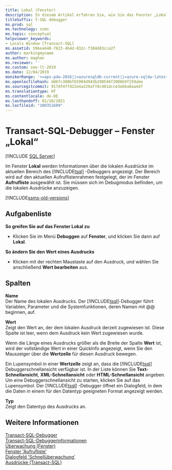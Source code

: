 ```yaml
---
title: Lokal (Fenster)
description: In diesem Artikel erfahren Sie, wie Sie das Fenster „Lokal“ des Transact-SQL-Debuggers verwenden, um Ausdrücke aus dem aktuellen Aufrufstapelrahmen anzuzeigen und zu bearbeiten.
titleSuffix: T-SQL debugger
ms.prod: sql
ms.technology: ssms
ms.topic: conceptual
helpviewer_keywords:
- Locals Window [Transact-SQL]
ms.assetid: 59bea640-7823-4b4d-832c-f384d83cca2f
author: markingmyname
ms.author: maghan
ms.reviewer: ''
ms.custom: seo-lt-2019
ms.date: 12/04/2019
monikerRange: '>=aps-pdw-2016||=azuresqldb-current||=azure-sqldw-latest||>=sql-server-2016||>=sql-server-linux-2017||=azuresqldb-mi-current'
ms.openlocfilehash: dd6fc308bf65904d943b298546f2006b9f259abe
ms.sourcegitcommit: 917df4ffd22e4a229af7dc481dcce3ebba0aa4d7
ms.translationtype: HT
ms.contentlocale: de-DE
ms.lasthandoff: 02/10/2021
ms.locfileid: "100351609"
---
```

# <a name="transact-sql-debugger---locals-window"></a>Transact-SQL-Debugger – Fenster „Lokal“

 [!INCLUDE [SQL Server](../../includes/applies-to-version/sqlserver.md)]

Im Fenster **Lokal** werden Informationen über die lokalen Ausdrücke im aktuellen Bereich des [!INCLUDE[tsql](../../includes/tsql-md.md)] -Debuggers angezeigt. Der Bereich wird auf den aktuellen Aufruflistenrahmen festgelegt, der im Fenster **Aufrufliste** ausgewählt ist. Sie müssen sich im Debugmodus befinden, um die lokalen Ausdrücke anzuzeigen.  

[!INCLUDE[ssms-old-versions](../../includes/ssms-old-versions.md)]

## <a name="task-list"></a>Aufgabenliste

**So greifen Sie auf das Fenster Lokal zu**
  
-   Klicken Sie im Menü **Debuggen** auf **Fenster**, und klicken Sie dann auf **Lokal**.  
  
 **So ändern Sie den Wert eines Ausdrucks**  
  
-   Klicken mit der rechten Maustaste auf den Ausdruck, und wählen Sie anschließend **Wert bearbeiten** aus.  
  
## <a name="columns"></a>Spalten  
 **Name**  
 Der Name des lokalen Ausdrucks. Der [!INCLUDE[tsql](../../includes/tsql-md.md)]-Debugger führt Variablen, Parameter und die Systemfunktionen, deren Namen mit @@ beginnen, auf.  
  
 **Wert**  
 Zeigt den Wert an, der dem lokalen Ausdruck derzeit zugewiesen ist. Diese Spalte ist leer, wenn dem Ausdruck kein Wert zugewiesen wurde.  
  
 Wenn die Länge eines Ausdrucks größer als die Breite der Spalte **Wert** ist, wird der vollständige Wert in einer QuickInfo angezeigt, wenn Sie den Mauszeiger über die **Wertzelle** für diesen Ausdruck bewegen.  
  
 Ein Lupensymbol in einer **Wertzelle** zeigt an, dass die [!INCLUDE[tsql](../../includes/tsql-md.md)] Debuggerschnellansicht verfügbar ist. In der Liste können Sie **Text-Schnellansicht**, **XML-Schnellansicht** oder **HTML-Schnellansicht** angeben. Um eine Debuggerschnellansicht zu starten, klicken Sie auf das Lupensymbol. Der [!INCLUDE[tsql](../../includes/tsql-md.md)] -Debugger öffnet ein Dialogfeld, in dem die Daten in einem für den Datentyp geeigneten Format angezeigt werden.  
  
 **Typ**  
 Zeigt den Datentyp des Ausdrucks an.  
  
## <a name="see-also"></a>Weitere Informationen  
 [Transact-SQL-Debugger](./transact-sql-debugger.md)   
 [Transact-SQL-Debuggerinformationen](./transact-sql-debugger-information.md)   
 [Überwachung (Fenster)](./transact-sql-debugger-watch-window.md)   
 [Fenster 'Aufrufliste'](./transact-sql-debugger-call-stack-window.md)   
 [Dialogfeld 'Schnellüberwachung'](./transact-sql-debugger-quickwatch-dialog-box.md)   
 [Ausdrücke &#40;Transact-SQL&#41;](../../t-sql/language-elements/expressions-transact-sql.md)